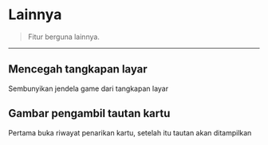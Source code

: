 # Lainnya

> Fitur berguna lainnya.

------

## Mencegah tangkapan layar

Sembunyikan jendela game dari tangkapan layar

## Gambar pengambil tautan kartu

Pertama buka riwayat penarikan kartu, setelah itu tautan akan ditampilkan